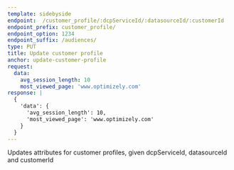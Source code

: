 ```yaml
---
template: sidebyside
endpoint:  /customer_profile/:dcpServiceId/:datasourceId/:customerId
endpoint_prefix: customer_profile/
endpoint_option: 1234
endpoint_suffix: /audiences/
type: PUT
title: Update customer profile
anchor: update-customer-profile
request:
  data:
    avg_session_length: 10
    most_viewed_page: 'www.optimizely.com'
response: |
  {
    'data': {
      'avg_session_length': 10,
      'most_viewed_page': 'www.optimizely.com'
    }
  }
---
```


Updates attributes for customer profiles, given dcpServiceId, datasourceId and customerId
